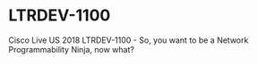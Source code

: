 # LTRDEV-1100
Cisco Live US 2018 LTRDEV-1100 - So, you want to be a Network Programmability Ninja, now what?
